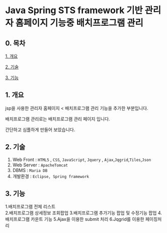 
# Java Spring STS framework 기반 관리자 홈페이지 기능중 배치프로그램 관리 

## 0. 목차

[1. 개요](#1-개요)

[2. 기술](#2-기술)

[3. 기능](#7-기능)


## 1. 개요
jsp을 사용한 관리자 홈페이지 < 배치프로그램 관리 기능을 추가한 부분입니다.

배치프로그램 관리로는 배치프로그램 관리 페이지 입니다. 

간단하고 심플하게 만들어 보았습니다. 

## 2. 기술
1. Web Front : `HTML5` , `CSS`, `JavaScript`, `Jquery` , `Ajax`,`Jqgrid`,`Tiles`,`Json`
2. Web Server : `ApacheTomcat`
3. DBMS : `Maria DB`
4. 개발환경 : `Eclipse, Spring framework`


## 3. 기능
1.배치프로그램 전체 리스트  
2.배치프로그램 상세정보 조회팝업
3.배치프로그램 추가기능 팝업 및 수정기능 팝업 
4.배치프로그램 카운트 기능 
5.Ajax을 이용한 submit 처리 
6.Jqgrid를 이용한 페이징처리

